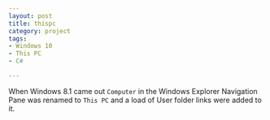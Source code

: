 ```yaml
---
layout: post
title: thispc
category: project
tags: 
- Windows 10 
- This PC
- C#

---
```

When Windows 8.1 came out `Computer` in the Windows Explorer Navigation Pane was renamed to `This PC` and a load of User folder links were added to it.

